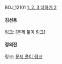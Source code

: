 BOJ_12101 [1, 2, 3 더하기 2](https://www.acmicpc.net/problem/12101)<br>

#### 김선웅
링크: [문제 풀이 링크]

#### 정의진 
링크: [문제 풀이 링크](https://github.com/uijin-j/algorithm-coding-test/tree/main/%EB%B0%B1%EC%A4%80/Silver/12101.%E2%80%851%EF%BC%8C%E2%80%852%EF%BC%8C%E2%80%853%E2%80%85%EB%8D%94%ED%95%98%EA%B8%B0%E2%80%852)

